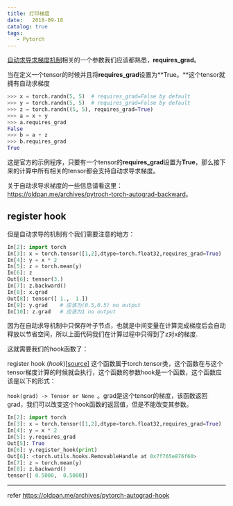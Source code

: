 ```yaml
---
title: 打印梯度
date:   2018-09-18
catalog: true
tags: 
   - Pytorch
---
```



[自动求导求梯度机制](https://pytorch.org/docs/stable/notes/autograd.html#autograd-mechanics)相关的一个参数我们应该都熟悉，**requires_grad**。

当在定义一个tensor的时候并且将**requires_grad**设置为**True。**这个tensor就拥有自动求梯度

```python
>>> x = torch.randn(5, 5)  # requires_grad=False by default
>>> y = torch.randn(5, 5)  # requires_grad=False by default
>>> z = torch.randn((5, 5), requires_grad=True)
>>> a = x + y
>>> a.requires_grad
False
>>> b = a + z
>>> b.requires_grad
True
```

这是官方的示例程序，只要有一个tensor的**requires_grad**设置为**True**，那么接下来的计算中所有相关的tensor都会支持自动求导求梯度。

关于自动求导求梯度的一些信息请看这里：<https://oldpan.me/archives/pytroch-torch-autograd-backward>。

## register hook

但是自动求导的机制有个我们需要注意的地方：

```python
In[2]: import torch
In[3]: x = torch.tensor([1,2],dtype=torch.float32,requires_grad=True)
In[4]: y = x * 2
In[5]: z = torch.mean(y)
In[6]: z
Out[6]: tensor(3.)
In[7]: z.backward()
In[8]: x.grad
Out[8]: tensor([ 1.,  1.])
In[9]: y.grad    # 应该为(0.5,0.5) no output
In[10]: z.grad   # 应该为1 no output
```

因为在自动求导机制中只保存叶子节点，也就是中间变量在计算完成梯度后会自动释放以节省空间，所以上面代码我们在计算过程中只得到了z对x的梯度.

这就需要我们的hook函数了：

register hook (*hook*)[[source\]](https://pytorch.org/docs/stable/_modules/torch/tensor.html#Tensor.register_hook) 这个函数属于torch.tensor类，这个函数在与这个tensor梯度计算的时候就会执行，这个函数的参数hook是一个函数，这个函数应该是以下的形式：

 `hook(grad) -> Tensor or None `。grad是这个tensor的梯度，该函数返回grad，我们可以改变这个hook函数的返回值，但是不能改变其参数。

```python
In[2]: import torch
In[3]: x = torch.tensor([1,2],dtype=torch.float32,requires_grad=True)
In[4]: y = x * 2
In[5]: y.requires_grad
Out[5]: True
In[6]: y.register_hook(print)
Out[6]: <torch.utils.hooks.RemovableHandle at 0x7f765e876f60>
In[7]: z = torch.mean(y)
In[8]: z.backward()
tensor([ 0.5000,  0.5000])
```

-----

refer
https://oldpan.me/archives/pytorch-autograd-hook